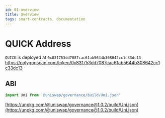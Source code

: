 ```yaml
---
id: 01-overview
title: Overview
tags: smart-contracts, documentation
---
```


# QUICK Address

`QUICK` is deployed at `0x831753dd7087cac61ab5644b308642cc1c33dc13` https://polygonscan.com/token/0x831753dd7087cac61ab5644b308642cc1c33dc13

## ABI

```typescript
import Uni from '@uniswap/governance/build/Uni.json'
```

[https://unpkg.com/@uniswap/governance@1.0.2/build/Uni.json](https://unpkg.com/@uniswap/governance@1.0.2/build/Uni.json)


